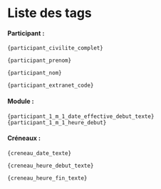 # Liste des tags

#### **Participant :**

`{participant_civilite_complet}`

`{participant_prenom}`

`{participant_nom}`

`{participant_extranet_code}`


#### Module :

`{participant_1_m_1_date_effective_debut_texte}`
`{participant_1_m_1_heure_debut}`

#### **Créneaux :** 

`{creneau_date_texte}`

`{creneau_heure_debut_texte}`

`{creneau_heure_fin_texte}`

